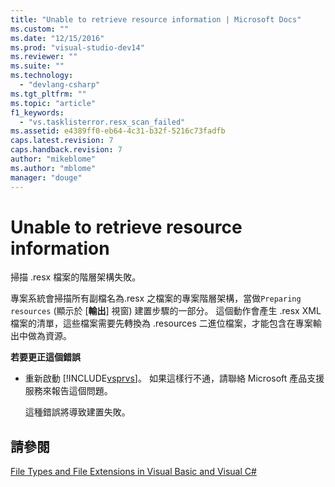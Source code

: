 ```yaml
---
title: "Unable to retrieve resource information | Microsoft Docs"
ms.custom: ""
ms.date: "12/15/2016"
ms.prod: "visual-studio-dev14"
ms.reviewer: ""
ms.suite: ""
ms.technology: 
  - "devlang-csharp"
ms.tgt_pltfrm: ""
ms.topic: "article"
f1_keywords: 
  - "vs.tasklisterror.resx_scan_failed"
ms.assetid: e4389ff0-eb64-4c31-b32f-5216c73fadfb
caps.latest.revision: 7
caps.handback.revision: 7
author: "mikeblome"
ms.author: "mblome"
manager: "douge"
---
```

# Unable to retrieve resource information
掃描 .resx 檔案的階層架構失敗。  
  
 專案系統會掃描所有副檔名為.resx 之檔案的專案階層架構，當做`Preparing resources` \(顯示於 \[**輸出**\] 視窗\) 建置步驟的一部分。  這個動作會產生 .resx XML 檔案的清單，這些檔案需要先轉換為 .resources 二進位檔案，才能包含在專案輸出中做為資源。  
  
 **若要更正這個錯誤**  
  
-   重新啟動 [!INCLUDE[vsprvs](../code-quality/includes/vsprvs_md.md)]。  如果這樣行不通，請聯絡 Microsoft 產品支援服務來報告這個問題。  
  
     這種錯誤將導致建置失敗。  
  
## 請參閱  
 [File Types and File Extensions in Visual Basic and Visual C\#](http://msdn.microsoft.com/zh-tw/f793852c-da06-4d52-a826-65f635844772)